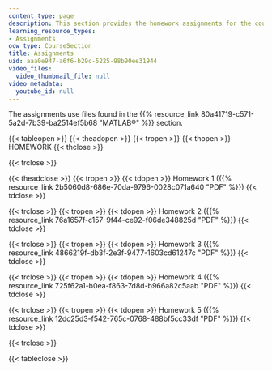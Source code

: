 ```yaml
---
content_type: page
description: This section provides the homework assignments for the course.
learning_resource_types:
- Assignments
ocw_type: CourseSection
title: Assignments
uid: aaa0e947-a6f6-b29c-5225-98b90ee31944
video_files:
  video_thumbnail_file: null
video_metadata:
  youtube_id: null
---
```


The assignments use files found in the {{% resource_link 80a41719-c571-5a2d-7b39-ba2514ef5b68 "MATLAB®" %}} section.

{{< tableopen >}}
{{< theadopen >}}
{{< tropen >}}
{{< thopen >}}
HOMEWORK
{{< thclose >}}

{{< trclose >}}

{{< theadclose >}}
{{< tropen >}}
{{< tdopen >}}
Homework 1 ({{% resource_link 2b5060d8-686e-70da-9796-0028c071a640 "PDF" %}})
{{< tdclose >}}

{{< trclose >}}
{{< tropen >}}
{{< tdopen >}}
Homework 2 ({{% resource_link 76a1657f-c157-9f44-ce92-f06de348825d "PDF" %}})
{{< tdclose >}}

{{< trclose >}}
{{< tropen >}}
{{< tdopen >}}
Homework 3 ({{% resource_link 4866219f-db3f-2e3f-9477-1603cd61247c "PDF" %}})
{{< tdclose >}}

{{< trclose >}}
{{< tropen >}}
{{< tdopen >}}
Homework 4 ({{% resource_link 725f62a1-b0ea-f863-7d8d-b966a82c5aab "PDF" %}})
{{< tdclose >}}

{{< trclose >}}
{{< tropen >}}
{{< tdopen >}}
Homework 5 ({{% resource_link 12dc25d3-f542-765c-0768-488bf5cc33df "PDF" %}})
{{< tdclose >}}

{{< trclose >}}

{{< tableclose >}}
